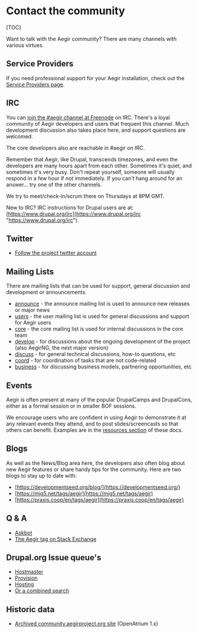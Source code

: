 Contact the community
=====================

[TOC]

Want to talk with the Aegir community? There are many channels with various virtues.

Service Providers
-----------------

If you need professional support for your Aegir installation, check out the [Service Providers page](/community/services.md).

IRC
---

You can [join the #aegir channel at Freenode](http://webchat.freenode.net/?channels=#aegir) on IRC. There's a loyal community of Aegir developers and users that frequent this channel. Much development discussion also takes place here, and support questions are welcomed.

The core developers also are reachable in #aegir on IRC.

Remember that Aegir, like Drupal, transcends timezones, and even the developers are many hours apart from each other. Sometimes it's quiet, and sometimes it's very busy. Don't repeat yourself, someone will usually respond in a few hour if not immediately. If you can't hang around for an answer... try one of the other channels.

We try to meet/check-in/scrum there on Thursdays at 8PM GMT.

New to IRC? IRC instructions for Drupal users are at: [https://www.drupal.org/irc](https://www.drupal.org/irc "https://www.drupal.org/irc").

Twitter
-------

* [Follow the project twitter account](https://twitter.com/aegirproject)


Mailing Lists
-------------

There are mailing lists that can be used for support, general discussion and development or announcements.

* [announce](https://listes.koumbit.net/cgi-bin/mailman/listinfo/announce-lists.aegirproject.org) - the announce mailing list is used to announce new releases or major news
* [users](https://listes.koumbit.net/cgi-bin/mailman/listinfo/users-lists.aegirproject.org) - the user mailing list is used for general discussions and support for Aegir users
* [core](https://listes.koumbit.net/cgi-bin/mailman/listinfo/core-lists.aegirproject.org) - the core mailing list is used for internal discussions in the core team
* [develop](https://listes.koumbit.net/cgi-bin/mailman/listinfo/develop-aegirproject.org) - for discussions about the ongoing development of the project (also AegirNG, the next major version)
* [discuss](https://listes.koumbit.net/cgi-bin/mailman/listinfo/discuss-aegirproject.org) - for general technical discussions, how-to questions, etc
* [coord](https://listes.koumbit.net/cgi-bin/mailman/listinfo/coord-aegirproject.org) - for coordination of tasks that are not code-related
* [business](https://listes.koumbit.net/cgi-bin/mailman/listinfo/business-aegirproject.org) - for discussing business models, partnering opportunities, etc


Events
------

Aegir is often present at many of the popular DrupalCamps and DrupalCons, either as a formal session or in smaller BOF sessions.

We encourage users who are confident in using Aegir to demonstrate it at any relevant events they attend, and to post slides/screencasts so that others can benefit.
Examples are in the [resources section](community/resources) of these docs.


Blogs
-----

As well as the News/Blog area here, the developers also often blog about new Aegir features or share handy tips for the community. Here are two blogs to stay up to date with:

*   [https://developmentseed.org/blog/](https://developmentseed.org/)
*   [https://mig5.net/tags/aegir](https://mig5.net/tags/aegir)
*   [https://praxis.coop/en/tags/aegir](https://praxis.coop/en/tags/aegir)


Q & A
-----

* [Askbot](http://ask.aegir.support/)
* [The Aegir tag on Stack Exchange](http://drupal.stackexchange.com/questions/tagged/aegir)


Drupal.org Issue queue's
------------------------

* [Hostmaster](https://www.drupal.org/project/issues/hostmaster)
* [Provision](https://www.drupal.org/project/issues/provision)
* [Hosting](https://www.drupal.org/project/issues/hosting)
* [Or a combined search](https://www.drupal.org/project/issues?projects=Provision%2C+Hosting%2C+Eldir%2C+Hostmaster+%28Aegir%29%2C+Aegir+Hosting+Git%2C+Aegir+Hosting+Tasks+Extra%2C+Hosting+Site+Backup+Manager%2C+Aegir+Hosting+Remote+Import%2C+Aegir+Hosting+CiviCRM)


Historic data
-------------

* [Archived community.aegirproject.org site](http://community-archive.aegirproject.org) (OpenAtrium 1.x)
